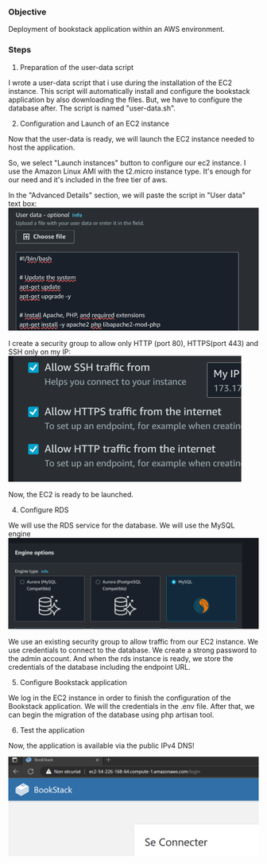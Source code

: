 
### **Objective**

Deployment of bookstack application within an AWS environment.

### **Steps**

1. Preparation of the user-data script

I wrote a user-data script that i use during the installation of the EC2 instance. This script will automatically install and configure the bookstack application by also downloading the files. But, we have to configure the database after. The script is named "user-data.sh".

2. Configuration and Launch of an EC2 instance

Now that the user-data is ready, we will launch the EC2 instance needed to host the application.

So, we select "Launch instances" button to configure our ec2 instance. I use the Amazon Linux AMI with the t2.micro instance type. It's enough for our need and it's included in the free tier of aws.

In the "Advanced Details" section, we will paste the script in "User data" text box:
![User data script AWS console](image-1.png)

I create a security group to allow only HTTP (port 80), HTTPS(port 443) and SSH only on my IP:
![Security Group AWS console](image.png)

Now, the EC2 is ready to be launched. 

4. Configure RDS

We will use the RDS service for the database. We will use the MySQL engine
![MySQL engine AWS console](image-2.png)

We use an existing security group to allow traffic from our EC2 instance. 
We use credentials to connect to the database. We create a strong password to the admin account.
And when the rds instance is ready, we store the credentials of the database including the endpoint URL.

5. Configure Bookstack application

We log in the EC2 instance in order to finish the configuration of the Bookstack application.
We will the credentials in the .env file. After that, we can begin the migration of the database using php artisan tool.

6. Test the application

Now, the application is available via the public IPv4 DNS!

![Alt text](image-3.png)
